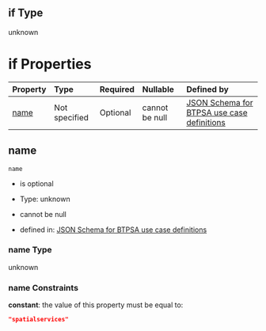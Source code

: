 ## if Type

unknown

# if Properties

| Property      | Type          | Required | Nullable       | Defined by                                                                                                                                                                                                          |
| :------------ | :------------ | :------- | :------------- | :------------------------------------------------------------------------------------------------------------------------------------------------------------------------------------------------------------------ |
| [name](#name) | Not specified | Optional | cannot be null | [JSON Schema for BTPSA use case definitions](btpsa-usecase-properties-services-items-allof-1-then-allof-109-if-properties-name.md "undefined#/properties/services/items/allOf/1/then/allOf/109/if/properties/name") |

## name



`name`

*   is optional

*   Type: unknown

*   cannot be null

*   defined in: [JSON Schema for BTPSA use case definitions](btpsa-usecase-properties-services-items-allof-1-then-allof-109-if-properties-name.md "undefined#/properties/services/items/allOf/1/then/allOf/109/if/properties/name")

### name Type

unknown

### name Constraints

**constant**: the value of this property must be equal to:

```json
"spatialservices"
```
